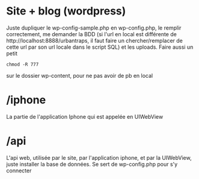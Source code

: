 Site + blog (wordpress)
=============

Juste dupliquer le wp-config-sample.php en wp-config.php, le remplir correctement,
me demander la BDD (si l'url en local est différente de http://localhost:8888/urbantraps, il faut faire un chercher/remplacer de cette url par son url locale dans le script SQL) et les uploads.
Faire aussi un petit 

    chmod -R 777 

sur le dossier wp-content, pour ne pas avoir de pb en local

/iphone
=============
La partie de l'application Iphone qui est appelée en UIWebView

/api
===========
L'api web, utilisée par le site, par l'application iphone, et par la UIWebView,
juste installer la base de données. Se sert de wp-config.php pour s'y connecter